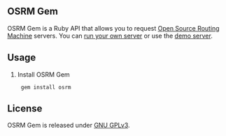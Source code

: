 ## OSRM Gem

OSRM Gem is a Ruby API that allows you to request [Open Source Routing Machine](http://project-osrm.org/) servers.
You can [run your own server](https://github.com/Project-OSRM/osrm-backend/wiki) or use the [demo server](https://github.com/Project-OSRM/osrm-backend/wiki/Api-usage-policy).

## Usage

1. Install OSRM Gem

        gem install osrm

## License

OSRM Gem is released under [GNU GPLv3](https://www.gnu.org/licenses/gpl-3.0.html).
